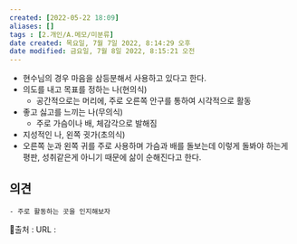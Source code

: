 ```yaml
---
created: [2022-05-22 18:09]
aliases: []
tags : [2.개인/A.메모/미분류]
date created: 목요일, 7월 7일 2022, 8:14:29 오후
date modified: 금요일, 7월 8일 2022, 8:15:21 오전
---
```



- 현수님의 경우 마음을 삼등분해서 사용하고 있다고 한다.
- 의도를 내고 목표를 정하는 나(현의식)
	- 공간적으로는 머리에, 주로 오른쪽 안구를 통하여 시각적으로 활동
- 좋고 싫고를 느끼는 나(무의식)
	- 주로 가슴이나 배, 체감각으로 발해짐
- 지성적인 나, 왼쪽 귓가(초의식)
- 오른쪽 눈과 왼쪽 귀를 주로 사용하며 가슴과 배를 돌보는데 이렇게 돌봐야 하는게 평판, 성취같은게 아니기 때문에 삶이 순해진다고 한다.


## 의견
	- 주로 활동하는 곳을 인지해보자


📙출처 :
URL :